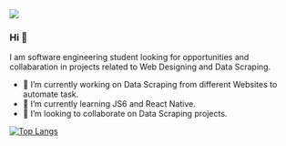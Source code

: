 <img src="https://github.com/uzairafridi00/uzairafridi00/images/think_twice.jpg">

### Hi 👋
I am software engineering student looking for opportunities and collabaration in projects related to Web Designing and Data Scraping.
- 🔭 I’m currently working on Data Scraping from different Websites to automate task.
- 🌱 I’m currently learning JS6 and React Native.
- 🤝 I’m looking to collaborate on Data Scraping projects. 

[![Top Langs](https://github-readme-stats.vercel.app/api/top-langs/?username=uzairafridi00)](https://github.com/uzairafridi00/github-readme-stats)
